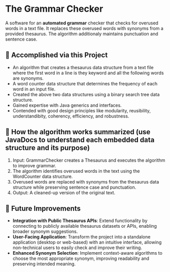 # The Grammar Checker
A software for an **automated grammar** checker that checks for overused words in a text file. It replaces these overused words with synonyms from a provided thesaurus. The algorithm additionaly maintains punctuation and sentence case.

## 🚀 Accomplished via this Project
- An algorithm that creates a thesaurus data structure from a text file where the first word in a line is they keyword and all the following words are synonyms.
- A word counter data structure that determines the frequency of each word in an input file.
- Created the above two data structures using a binary search tree data structure.
- Gained expertise with Java generics and interfaces. 
- Contended with good design principles like modularity, reusibility, understandibity, coherency, efficiency, and robustness.

## 📂 How the algorithm works summarized (use JavaDocs to understand each embedded data structure and its purpose)
1. Input: GrammarChecker creates a Thesaurus and executes the algorithm to improve grammar.  
2. The algorithm identifies overused words in the text using the WordCounter data structure. 
3. Overused words are replaced with synonyms from the thesaurus data structure while preserving sentence case and punctuation.  
4. Output: A cleaned-up version of the original text.

## 🔮 Future Improvements
- **Integration with Public Thesaurus APIs**: Extend functionality by connecting to publicly available thesaurus datasets or APIs, enabling broader synonym suggestions.  
- **User-Facing Application**: Transform the project into a standalone application (desktop or web-based) with an intuitive interface, allowing non-technical users to easily check and improve their writing.  
- **Enhanced Synonym Selection**: Implement context-aware algorithms to choose the most appropriate synonym, improving readability and preserving intended meaning.  

